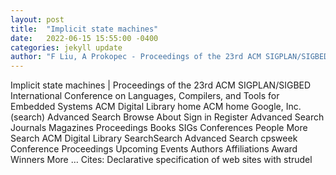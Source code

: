 ```yaml
---
layout: post
title:  "Implicit state machines"
date:   2022-06-15 15:55:00 -0400
categories: jekyll update
author: "F Liu, A Prokopec - Proceedings of the 23rd ACM SIGPLAN/SIGBED …, 2022"
---
```

Implicit state machines | Proceedings of the 23rd ACM SIGPLAN/SIGBED International   Conference on Languages, Compilers, and Tools for Embedded Systems ACM Digital   Library home ACM home Google, Inc. (search) Advanced Search Browse About Sign in   Register Advanced Search Journals Magazines Proceedings Books SIGs Conferences   People More Search ACM Digital Library SearchSearch Advanced Search cpsweek   Conference Proceedings Upcoming Events Authors Affiliations Award Winners More …
Cites: ‪Declarative specification of web sites with strudel‬  